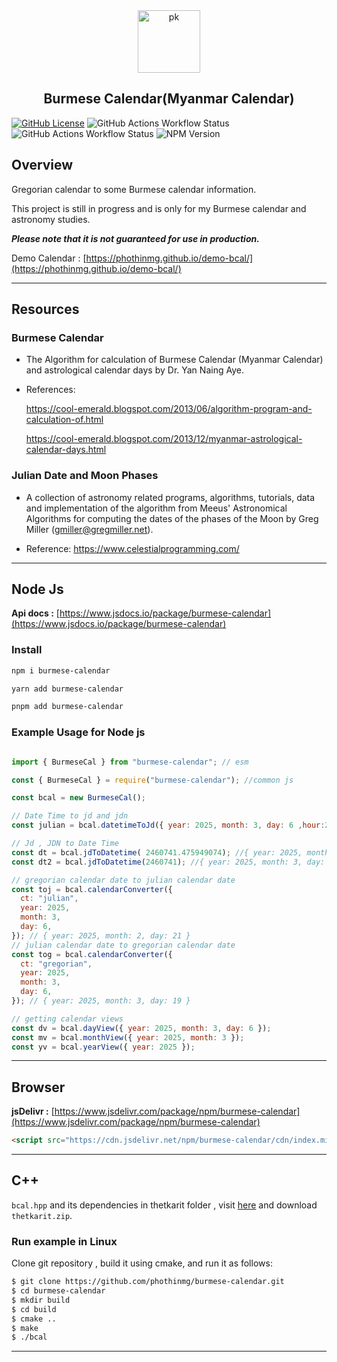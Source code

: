<div align="center">
    <img src="https://upload.wikimedia.org/wikipedia/commons/a/a5/Peacock_symbol_Burma.svg" width="100" height="100" alt="pk">
    <h2>Burmese Calendar(Myanmar Calendar)</h2>
</div>

[![GitHub License](https://img.shields.io/github/license/phothinmg/burmese-calendar)](https://github.com/phothinmg/burmese-calendar/blob/main/LICENSE)
![GitHub Actions Workflow Status](https://img.shields.io/github/actions/workflow/status/phothinmg/burmese-calendar/.github%2Fworkflows%2Fnpm-publish.yaml?logo=npm&label=npm)
![GitHub Actions Workflow Status](https://img.shields.io/github/actions/workflow/status/phothinmg/burmese-calendar/.github%2Fworkflows%2Fcmake-multi-platform.yml?logo=github&label=Cmake%20Multi%20Platform)
![NPM Version](https://img.shields.io/npm/v/burmese-calendar)



## Overview

Gregorian calendar to some Burmese calendar information.

This project is still in progress and is only for my Burmese calendar and astronomy studies. 

***Please note that it is not guaranteed for use in production.***


Demo Calendar : [https://phothinmg.github.io/demo-bcal/](https://phothinmg.github.io/demo-bcal/)

---

## Resources

### Burmese Calendar

- The Algorithm for calculation of Burmese Calendar (Myanmar Calendar) and astrological calendar days by Dr. Yan Naing Aye.

- References: 

  https://cool-emerald.blogspot.com/2013/06/algorithm-program-and-calculation-of.html

  https://cool-emerald.blogspot.com/2013/12/myanmar-astrological-calendar-days.html

### Julian Date and Moon Phases

- A collection of astronomy related programs, algorithms, tutorials, data and implementation of the algorithm from Meeus' Astronomical Algorithms for computing the dates of the phases of the Moon by Greg Miller (gmiller@gregmiller.net).

- Reference: https://www.celestialprogramming.com/

---


## Node Js

**Api docs :**  [https://www.jsdocs.io/package/burmese-calendar](https://www.jsdocs.io/package/burmese-calendar)

### Install

```bash
npm i burmese-calendar
```

```bash
yarn add burmese-calendar
```

```bash
pnpm add burmese-calendar
```

### Example Usage for Node js

```js

import { BurmeseCal } from "burmese-calendar"; // esm

const { BurmeseCal } = require("burmese-calendar"); //common js

const bcal = new BurmeseCal();

// Date Time to jd and jdn
const julian = bcal.datetimeToJd({ year: 2025, month: 3, day: 6 ,hour:23,minutes:25,seconds:22}); // { jd: 2460741.475949074, jdn: 2460741 }

// Jd , JDN to Date Time
const dt = bcal.jdToDatetime( 2460741.475949074); //{ year: 2025, month: 3, day: 6, hour: 23, minutes: 25, seconds: 22 }
const dt2 = bcal.jdToDatetime(2460741); //{ year: 2025, month: 3, day: 6, hour: 12, minutes: 0, seconds: 0 }

// gregorian calendar date to julian calendar date
const toj = bcal.calendarConverter({
  ct: "julian",
  year: 2025,
  month: 3,
  day: 6,
}); // { year: 2025, month: 2, day: 21 }
// julian calendar date to gregorian calendar date
const tog = bcal.calendarConverter({
  ct: "gregorian",
  year: 2025,
  month: 3,
  day: 6,
}); // { year: 2025, month: 3, day: 19 }

// getting calendar views
const dv = bcal.dayView({ year: 2025, month: 3, day: 6 });
const mv = bcal.monthView({ year: 2025, month: 3 });
const yv = bcal.yearView({ year: 2025 });

```

---

## Browser

**jsDelivr :** [https://www.jsdelivr.com/package/npm/burmese-calendar](https://www.jsdelivr.com/package/npm/burmese-calendar)

```html
<script src="https://cdn.jsdelivr.net/npm/burmese-calendar/cdn/index.min.js"></script>
```

---

## C++

`bcal.hpp` and its dependencies in thetkarit folder , visit [here](https://github.com/phothinmg/burmese-calendar/releases/latest) and download `thetkarit.zip`.


### Run example in Linux 

Clone git repository , build it using cmake, and run it as follows:

```bash
$ git clone https://github.com/phothinmg/burmese-calendar.git
$ cd burmese-calendar
$ mkdir build
$ cd build
$ cmake ..
$ make
$ ./bcal
```

---









    
